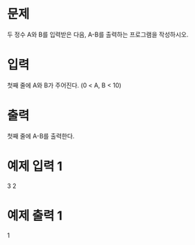 # 문제

두 정수 A와 B를 입력받은 다음, A-B를 출력하는 프로그램을 작성하시오.

# 입력

첫째 줄에 A와 B가 주어진다. (0 < A, B < 10)

# 출력

첫째 줄에 A-B를 출력한다.

# 예제 입력 1

3 2

# 예제 출력 1

1
